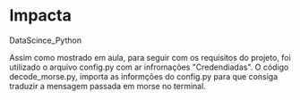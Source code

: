 # Impacta
DataScince_Python

Assim como mostrado em aula, para seguir com os requisitos do projeto, foi utilizado o arquivo config.py com ar infromações "Credendiadas". 
O código decode_morse.py, importa as informções do config.py para que consiga traduzir a mensagem passada em morse no terminal.
